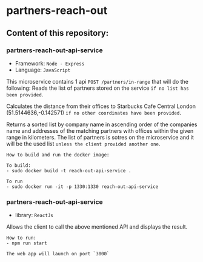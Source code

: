 # partners-reach-out

## Content of this repository:

### partners-reach-out-api-service
- Framework: `Node - Express`
- Language: `JavaScript`

This microservice contains 1 api `POST /partners/in-range` that will do the following:
Reads the list of partners stored on the service `if no list has been provided`.

Calculates the distance from their offices to Starbucks Cafe Central London (51.5144636,-0.142571) `if no other coordinates have been provided`.

Returns a sorted list by company name in ascending order of the companies name and addresses of the matching partners with offices within the given range in kilometers.
The list of partners is sotres on the microservice and it will be the used list `unless the client provided another one`.

```
How to build and run the docker image:

To build:
- sudo docker build -t reach-out-api-service .

To run
- sudo docker run -it -p 1330:1330 reach-out-api-service
```


### partners-reach-out-api-service
- library: `ReactJs`

Allows the client to call the above mentioned API and displays the result.

```
How to run:
- npm run start

The web app will launch on port `3000`
```

